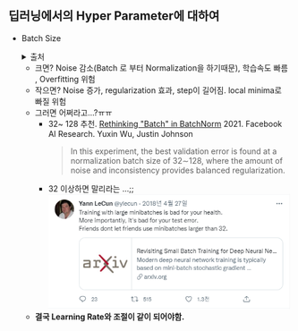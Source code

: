 ## 딥러닝에서의 Hyper Parameter에 대하여

- Batch Size 
    <details markdown="1">
    <summary>출처</summary>  

    출처1(컴퓨터 비전 관점 Batchsize) : https://deep-learning-study.tistory.com/647
    출처2(러닝레이트& 배치사이즈) : https://honeyjamtech.tistory.com/43
    출처3(러닝레이트& 배치사이즈) : https://inhovation97.tistory.com/32
    </details>

    - 크면? Noise 감소(Batch 로 부터 Normalization을 하기때문), 학습속도 빠름 , Overfitting 위험
    - 작으면? Noise 증가, regularization 효과, step이 길어짐. local minima로 빠질 위험
    - 그러면 어쩌라고...?ㅠㅠ
        - 32~ 128 추천. [Rethinking "Batch" in BatchNorm](https://arxiv.org/pdf/2105.07576.pdf) 2021. Facebook AI Research. Yuxin Wu, Justin Johnson
            > In this experiment, the best validation error is found at a
normalization batch size of 32∼128, where the amount of
noise and inconsistency provides balanced regularization.
        - 32 이상하면 말리라는 ...;;
        ![image](Yann_LeCun.png)
    - **결국 Learning Rate와 조절이 같이 되어야함.**

